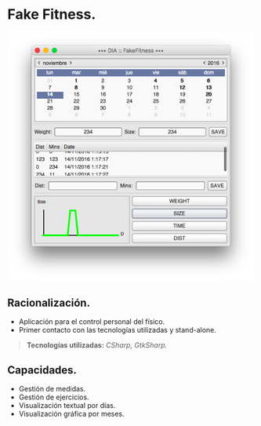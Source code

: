 # Fake Fitness.

![screenshot](screenshot.png)

## Racionalización.
- Aplicación para el control personal del físico.
- Primer contacto con las tecnologías utilizadas y stand-alone.

> **Tecnologías utilizadas:** *CSharp, GtkSharp.*

## Capacidades.
- Gestión de medidas.
- Gestión de ejercicios.
- Visualización textual por días.
- Visualización gráfica por meses.
